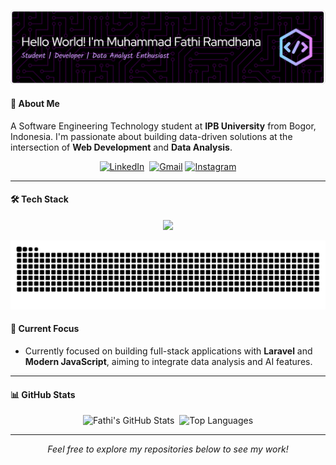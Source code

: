 ![Header](images/header.png)

#### 💫 About Me

A Software Engineering Technology student at **IPB University** from Bogor, Indonesia. I'm passionate about building data-driven solutions at the intersection of **Web Development** and **Data Analysis**.

<p align="center">
  <a href="https://linkedin.com/in/muhammad-fathi-" target="_blank"><img src="https://img.shields.io/badge/LinkedIn-%230077B5.svg?style=for-the-badge&logo=linkedin&logoColor=white" alt="LinkedIn"/></a>&nbsp;
  <a href="mailto:fathi.ramdhana@gmail.com" target="_blank"><img src="https://img.shields.io/badge/Gmail-%23EA4335.svg?style=for-the-badge&logo=gmail&logoColor=white" alt="Gmail"/></a>
  <a href="https://instagram.com/ffathi__" target="_blank"><img src="https://img.shields.io/badge/Instagram-%23E4405F.svg?style=for-the-badge&logo=instagram&logoColor=white" alt="Instagram"/></a>
</p>

---

#### 🛠️ Tech Stack

<p align="center">
  <a href="https://skillicons.dev">
    <img src="https://skillicons.dev/icons?i=html,css,tailwind,js,vue,php,laravel,python,mysql,git,vscode,figma,discord&theme=light" />
  </a>
</p>

<img src="https://raw.githubusercontent.com/fathiramdhana11/fathiramdhana11/output/snake.svg" alt="Snake animation" />

#### 🌱 Current Focus

- Currently focused on building full-stack applications with **Laravel** and **Modern JavaScript**, aiming to integrate data analysis and AI features.
  
---

#### 📊 GitHub Stats

<p align="center">
  <img src="https://github-readme-stats.vercel.app/api?username=fathiramdhana11&show_icons=true&theme=tokyonight&count_private=true&hide_border=true" alt="Fathi's GitHub Stats" />&nbsp;&nbsp;<img src="https://github-readme-stats.vercel.app/api/top-langs/?username=fathiramdhana11&layout=compact&theme=tokyonight&hide_border=true" alt="Top Languages" />
</p>

---

<p align="center">
  <i>Feel free to explore my repositories below to see my work!</i>
</p>
